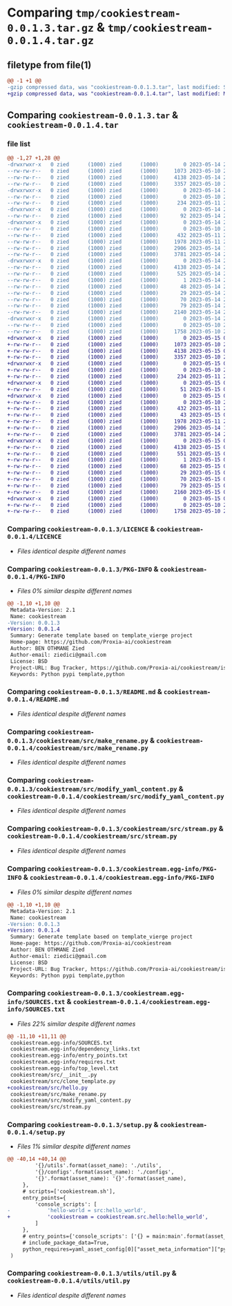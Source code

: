 # Comparing `tmp/cookiestream-0.0.1.3.tar.gz` & `tmp/cookiestream-0.0.1.4.tar.gz`

## filetype from file(1)

```diff
@@ -1 +1 @@
-gzip compressed data, was "cookiestream-0.0.1.3.tar", last modified: Sun May 14 23:44:05 2023, max compression
+gzip compressed data, was "cookiestream-0.0.1.4.tar", last modified: Mon May 15 00:07:23 2023, max compression
```

## Comparing `cookiestream-0.0.1.3.tar` & `cookiestream-0.0.1.4.tar`

### file list

```diff
@@ -1,27 +1,28 @@
-drwxrwxr-x   0 zied      (1000) zied      (1000)        0 2023-05-14 23:44:05.093466 cookiestream-0.0.1.3/
--rw-rw-r--   0 zied      (1000) zied      (1000)     1073 2023-05-10 23:11:22.000000 cookiestream-0.0.1.3/LICENCE
--rw-rw-r--   0 zied      (1000) zied      (1000)     4138 2023-05-14 23:44:05.093466 cookiestream-0.0.1.3/PKG-INFO
--rw-rw-r--   0 zied      (1000) zied      (1000)     3357 2023-05-10 23:11:22.000000 cookiestream-0.0.1.3/README.md
-drwxrwxr-x   0 zied      (1000) zied      (1000)        0 2023-05-14 23:44:05.089465 cookiestream-0.0.1.3/configs/
--rw-rw-r--   0 zied      (1000) zied      (1000)        0 2023-05-10 23:11:22.000000 cookiestream-0.0.1.3/configs/__init__.py
--rw-rw-r--   0 zied      (1000) zied      (1000)      234 2023-05-11 21:21:05.000000 cookiestream-0.0.1.3/configs/base_config.py
-drwxrwxr-x   0 zied      (1000) zied      (1000)        0 2023-05-14 23:44:05.093466 cookiestream-0.0.1.3/cookiestream/
--rw-rw-r--   0 zied      (1000) zied      (1000)       92 2023-05-14 23:41:28.000000 cookiestream-0.0.1.3/cookiestream/__init__.py
-drwxrwxr-x   0 zied      (1000) zied      (1000)        0 2023-05-14 23:44:05.093466 cookiestream-0.0.1.3/cookiestream/src/
--rw-rw-r--   0 zied      (1000) zied      (1000)        0 2023-05-10 23:11:22.000000 cookiestream-0.0.1.3/cookiestream/src/__init__.py
--rw-rw-r--   0 zied      (1000) zied      (1000)      432 2023-05-11 22:08:24.000000 cookiestream-0.0.1.3/cookiestream/src/clone_template.py
--rw-rw-r--   0 zied      (1000) zied      (1000)     1978 2023-05-11 22:46:42.000000 cookiestream-0.0.1.3/cookiestream/src/make_rename.py
--rw-rw-r--   0 zied      (1000) zied      (1000)     2906 2023-05-14 17:49:27.000000 cookiestream-0.0.1.3/cookiestream/src/modify_yaml_content.py
--rw-rw-r--   0 zied      (1000) zied      (1000)     3781 2023-05-14 20:22:06.000000 cookiestream-0.0.1.3/cookiestream/src/stream.py
-drwxrwxr-x   0 zied      (1000) zied      (1000)        0 2023-05-14 23:44:05.093466 cookiestream-0.0.1.3/cookiestream.egg-info/
--rw-rw-r--   0 zied      (1000) zied      (1000)     4138 2023-05-14 23:44:04.000000 cookiestream-0.0.1.3/cookiestream.egg-info/PKG-INFO
--rw-rw-r--   0 zied      (1000) zied      (1000)      525 2023-05-14 23:44:05.000000 cookiestream-0.0.1.3/cookiestream.egg-info/SOURCES.txt
--rw-rw-r--   0 zied      (1000) zied      (1000)        1 2023-05-14 23:44:04.000000 cookiestream-0.0.1.3/cookiestream.egg-info/dependency_links.txt
--rw-rw-r--   0 zied      (1000) zied      (1000)       48 2023-05-14 23:44:04.000000 cookiestream-0.0.1.3/cookiestream.egg-info/entry_points.txt
--rw-rw-r--   0 zied      (1000) zied      (1000)       29 2023-05-14 23:44:04.000000 cookiestream-0.0.1.3/cookiestream.egg-info/requires.txt
--rw-rw-r--   0 zied      (1000) zied      (1000)       70 2023-05-14 23:44:04.000000 cookiestream-0.0.1.3/cookiestream.egg-info/top_level.txt
--rw-rw-r--   0 zied      (1000) zied      (1000)       79 2023-05-14 23:44:05.093466 cookiestream-0.0.1.3/setup.cfg
--rw-rw-r--   0 zied      (1000) zied      (1000)     2140 2023-05-14 23:43:23.000000 cookiestream-0.0.1.3/setup.py
-drwxrwxr-x   0 zied      (1000) zied      (1000)        0 2023-05-14 23:44:05.089465 cookiestream-0.0.1.3/utils/
--rw-rw-r--   0 zied      (1000) zied      (1000)        0 2023-05-10 23:11:22.000000 cookiestream-0.0.1.3/utils/__init__.py
--rw-rw-r--   0 zied      (1000) zied      (1000)     1758 2023-05-10 23:11:22.000000 cookiestream-0.0.1.3/utils/util.py
+drwxrwxr-x   0 zied      (1000) zied      (1000)        0 2023-05-15 00:07:23.821963 cookiestream-0.0.1.4/
+-rw-rw-r--   0 zied      (1000) zied      (1000)     1073 2023-05-10 23:11:22.000000 cookiestream-0.0.1.4/LICENCE
+-rw-rw-r--   0 zied      (1000) zied      (1000)     4138 2023-05-15 00:07:23.821963 cookiestream-0.0.1.4/PKG-INFO
+-rw-rw-r--   0 zied      (1000) zied      (1000)     3357 2023-05-10 23:11:22.000000 cookiestream-0.0.1.4/README.md
+drwxrwxr-x   0 zied      (1000) zied      (1000)        0 2023-05-15 00:07:23.817963 cookiestream-0.0.1.4/configs/
+-rw-rw-r--   0 zied      (1000) zied      (1000)        0 2023-05-10 23:11:22.000000 cookiestream-0.0.1.4/configs/__init__.py
+-rw-rw-r--   0 zied      (1000) zied      (1000)      234 2023-05-11 21:21:05.000000 cookiestream-0.0.1.4/configs/base_config.py
+drwxrwxr-x   0 zied      (1000) zied      (1000)        0 2023-05-15 00:07:23.817963 cookiestream-0.0.1.4/cookiestream/
+-rw-rw-r--   0 zied      (1000) zied      (1000)       51 2023-05-15 00:06:49.000000 cookiestream-0.0.1.4/cookiestream/__init__.py
+drwxrwxr-x   0 zied      (1000) zied      (1000)        0 2023-05-15 00:07:23.821963 cookiestream-0.0.1.4/cookiestream/src/
+-rw-rw-r--   0 zied      (1000) zied      (1000)        0 2023-05-10 23:11:22.000000 cookiestream-0.0.1.4/cookiestream/src/__init__.py
+-rw-rw-r--   0 zied      (1000) zied      (1000)      432 2023-05-11 22:08:24.000000 cookiestream-0.0.1.4/cookiestream/src/clone_template.py
+-rw-rw-r--   0 zied      (1000) zied      (1000)       43 2023-05-15 00:07:15.000000 cookiestream-0.0.1.4/cookiestream/src/hello.py
+-rw-rw-r--   0 zied      (1000) zied      (1000)     1978 2023-05-11 22:46:42.000000 cookiestream-0.0.1.4/cookiestream/src/make_rename.py
+-rw-rw-r--   0 zied      (1000) zied      (1000)     2906 2023-05-14 17:49:27.000000 cookiestream-0.0.1.4/cookiestream/src/modify_yaml_content.py
+-rw-rw-r--   0 zied      (1000) zied      (1000)     3781 2023-05-14 20:22:06.000000 cookiestream-0.0.1.4/cookiestream/src/stream.py
+drwxrwxr-x   0 zied      (1000) zied      (1000)        0 2023-05-15 00:07:23.821963 cookiestream-0.0.1.4/cookiestream.egg-info/
+-rw-rw-r--   0 zied      (1000) zied      (1000)     4138 2023-05-15 00:07:23.000000 cookiestream-0.0.1.4/cookiestream.egg-info/PKG-INFO
+-rw-rw-r--   0 zied      (1000) zied      (1000)      551 2023-05-15 00:07:23.000000 cookiestream-0.0.1.4/cookiestream.egg-info/SOURCES.txt
+-rw-rw-r--   0 zied      (1000) zied      (1000)        1 2023-05-15 00:07:23.000000 cookiestream-0.0.1.4/cookiestream.egg-info/dependency_links.txt
+-rw-rw-r--   0 zied      (1000) zied      (1000)       68 2023-05-15 00:07:23.000000 cookiestream-0.0.1.4/cookiestream.egg-info/entry_points.txt
+-rw-rw-r--   0 zied      (1000) zied      (1000)       29 2023-05-15 00:07:23.000000 cookiestream-0.0.1.4/cookiestream.egg-info/requires.txt
+-rw-rw-r--   0 zied      (1000) zied      (1000)       70 2023-05-15 00:07:23.000000 cookiestream-0.0.1.4/cookiestream.egg-info/top_level.txt
+-rw-rw-r--   0 zied      (1000) zied      (1000)       79 2023-05-15 00:07:23.821963 cookiestream-0.0.1.4/setup.cfg
+-rw-rw-r--   0 zied      (1000) zied      (1000)     2160 2023-05-15 00:07:15.000000 cookiestream-0.0.1.4/setup.py
+drwxrwxr-x   0 zied      (1000) zied      (1000)        0 2023-05-15 00:07:23.817963 cookiestream-0.0.1.4/utils/
+-rw-rw-r--   0 zied      (1000) zied      (1000)        0 2023-05-10 23:11:22.000000 cookiestream-0.0.1.4/utils/__init__.py
+-rw-rw-r--   0 zied      (1000) zied      (1000)     1758 2023-05-10 23:11:22.000000 cookiestream-0.0.1.4/utils/util.py
```

### Comparing `cookiestream-0.0.1.3/LICENCE` & `cookiestream-0.0.1.4/LICENCE`

 * *Files identical despite different names*

### Comparing `cookiestream-0.0.1.3/PKG-INFO` & `cookiestream-0.0.1.4/PKG-INFO`

 * *Files 0% similar despite different names*

```diff
@@ -1,10 +1,10 @@
 Metadata-Version: 2.1
 Name: cookiestream
-Version: 0.0.1.3
+Version: 0.0.1.4
 Summary: Generate template based on template_vierge project
 Home-page: https://github.com/Proxia-ai/cookiestream
 Author: BEN OTHMANE Zied
 Author-email: ziedici@gmail.com
 License: BSD
 Project-URL: Bug Tracker, https://github.com/Proxia-ai/cookiestream/issues
 Keywords: Python pypi template,python
```

### Comparing `cookiestream-0.0.1.3/README.md` & `cookiestream-0.0.1.4/README.md`

 * *Files identical despite different names*

### Comparing `cookiestream-0.0.1.3/cookiestream/src/make_rename.py` & `cookiestream-0.0.1.4/cookiestream/src/make_rename.py`

 * *Files identical despite different names*

### Comparing `cookiestream-0.0.1.3/cookiestream/src/modify_yaml_content.py` & `cookiestream-0.0.1.4/cookiestream/src/modify_yaml_content.py`

 * *Files identical despite different names*

### Comparing `cookiestream-0.0.1.3/cookiestream/src/stream.py` & `cookiestream-0.0.1.4/cookiestream/src/stream.py`

 * *Files identical despite different names*

### Comparing `cookiestream-0.0.1.3/cookiestream.egg-info/PKG-INFO` & `cookiestream-0.0.1.4/cookiestream.egg-info/PKG-INFO`

 * *Files 0% similar despite different names*

```diff
@@ -1,10 +1,10 @@
 Metadata-Version: 2.1
 Name: cookiestream
-Version: 0.0.1.3
+Version: 0.0.1.4
 Summary: Generate template based on template_vierge project
 Home-page: https://github.com/Proxia-ai/cookiestream
 Author: BEN OTHMANE Zied
 Author-email: ziedici@gmail.com
 License: BSD
 Project-URL: Bug Tracker, https://github.com/Proxia-ai/cookiestream/issues
 Keywords: Python pypi template,python
```

### Comparing `cookiestream-0.0.1.3/cookiestream.egg-info/SOURCES.txt` & `cookiestream-0.0.1.4/cookiestream.egg-info/SOURCES.txt`

 * *Files 22% similar despite different names*

```diff
@@ -11,10 +11,11 @@
 cookiestream.egg-info/SOURCES.txt
 cookiestream.egg-info/dependency_links.txt
 cookiestream.egg-info/entry_points.txt
 cookiestream.egg-info/requires.txt
 cookiestream.egg-info/top_level.txt
 cookiestream/src/__init__.py
 cookiestream/src/clone_template.py
+cookiestream/src/hello.py
 cookiestream/src/make_rename.py
 cookiestream/src/modify_yaml_content.py
 cookiestream/src/stream.py
```

### Comparing `cookiestream-0.0.1.3/setup.py` & `cookiestream-0.0.1.4/setup.py`

 * *Files 1% similar despite different names*

```diff
@@ -40,14 +40,14 @@
         '{}/utils'.format(asset_name): './utils',
         '{}/configs'.format(asset_name): './configs',
         '{}'.format(asset_name): '{}'.format(asset_name),
     },
     # scripts=['cookiestream.sh'],
     entry_points={
         'console_scripts': [
-            'hello-world = src:hello_world',
+            'cookiestream = cookiestream.src.hello:hello_world',
         ]
     },
     # entry_points={'console_scripts': ['{} = main:main'.format(asset_name)]},
     # include_package_data=True,
     python_requires=yaml_asset_config[0]["asset_meta_information"]["python_required"]
 )
```

### Comparing `cookiestream-0.0.1.3/utils/util.py` & `cookiestream-0.0.1.4/utils/util.py`

 * *Files identical despite different names*

